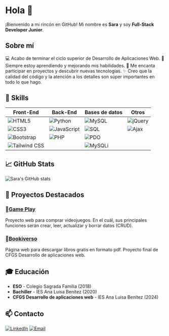 # Hola 👋

¡Bienvenido a mi rincón en GitHub! Mi nombre es **Sara** y soy **Full-Stack Developer Junior**.

## Sobre mí
💻 Acabo de terminar el ciclo superior de Desarrollo de Aplicaciones Web.
🌱 Siempre estoy aprendiendo y mejorando mis habilidades.
🚀 Me encanta participar en proyectos y descubrir nuevas tecnologías.
✨ Creo que la calidad del código y la atención a los detalles son súper importantes en todo lo que hago.

## 🔧 Skills
| Front-End   |      Back-End      |  Bases de datos |  Otros  |
|----------|-------------|------| ------|
| ![HTML5](https://img.shields.io/badge/HTML5-E34F26?style=for-the-badge&logo=html5&logoColor=white) |  ![Python](https://img.shields.io/badge/Python-3776AB?style=for-the-badge&logo=python&logoColor=white) | ![MySQL](https://img.shields.io/badge/MySQL-4479A1?style=for-the-badge&logo=mysql&logoColor=white) | ![jQuery](https://img.shields.io/badge/jQuery-0769AD?style=for-the-badge&logo=jquery&logoColor=white) |
| ![CSS3](https://img.shields.io/badge/CSS3-1572B6?style=for-the-badge&logo=css3&logoColor=white) |    ![JavaScript](https://img.shields.io/badge/JavaScript-F7DF1E?style=for-the-badge&logo=javascript&logoColor=black)   |   ![SQL](https://img.shields.io/badge/SQL-003B57?style=for-the-badge&logo=sql&logoColor=white) | ![Ajax](https://img.shields.io/badge/Ajax-0769AD?style=for-the-badge&logo=jquery&logoColor=white) |
| ![Bootstrap](https://img.shields.io/badge/Bootstrap-563D7C?style=for-the-badge&logo=bootstrap&logoColor=white) | ![PHP](https://img.shields.io/badge/PHP-777BB4?style=for-the-badge&logo=php&logoColor=white) |    ![PDO](https://img.shields.io/badge/PDO-003B57?style=for-the-badge&logo=php&logoColor=white) | |
| ![Tailwind CSS](https://img.shields.io/badge/Tailwind_CSS-38B2AC?style=for-the-badge&logo=tailwind-css&logoColor=white) |  |    ![MySQLi](https://img.shields.io/badge/MySQLi-003B57?style=for-the-badge&logo=php&logoColor=white) | |



<!-- 
### Front-End
![HTML5](https://img.shields.io/badge/HTML5-E34F26?style=for-the-badge&logo=html5&logoColor=white)
![CSS3](https://img.shields.io/badge/CSS3-1572B6?style=for-the-badge&logo=css3&logoColor=white)
![Bootstrap](https://img.shields.io/badge/Bootstrap-563D7C?style=for-the-badge&logo=bootstrap&logoColor=white)
![Tailwind CSS](https://img.shields.io/badge/Tailwind_CSS-38B2AC?style=for-the-badge&logo=tailwind-css&logoColor=white)

### Back-End
![Python](https://img.shields.io/badge/Python-3776AB?style=for-the-badge&logo=python&logoColor=white)
![JavaScript](https://img.shields.io/badge/JavaScript-F7DF1E?style=for-the-badge&logo=javascript&logoColor=black)
![PHP](https://img.shields.io/badge/PHP-777BB4?style=for-the-badge&logo=php&logoColor=white)

### Bases de Datos
![MySQL](https://img.shields.io/badge/MySQL-4479A1?style=for-the-badge&logo=mysql&logoColor=white)
![SQL](https://img.shields.io/badge/SQL-003B57?style=for-the-badge&logo=sql&logoColor=white)
![PDO](https://img.shields.io/badge/PDO-003B57?style=for-the-badge&logo=php&logoColor=white)
![MySQLi](https://img.shields.io/badge/MySQLi-003B57?style=for-the-badge&logo=php&logoColor=white)

### Otros
![jQuery](https://img.shields.io/badge/jQuery-0769AD?style=for-the-badge&logo=jquery&logoColor=white)
![Ajax](https://img.shields.io/badge/Ajax-0769AD?style=for-the-badge&logo=jquery&logoColor=white) -->

## 📈 GitHub Stats
![Sara's GitHub stats](https://github-readme-stats.vercel.app/api?username=SaraMarrero&show_icons=true&theme=radical)

## 🚀 Proyectos Destacados
### 📍[Game Play](https://github.com/SaraMarrero/Game_play)
Proyecto web para comprar videojuegos. En el cuál, sus principales funciones serán crear, leer, actualizar y borrar datos (CRUD).

### 📍[Bookiverso](https://github.com/SaraMarrero/Bookiverso)
Página web para descargar libros gratis en formato pdf. Proyecto final de CFGS Desarrollo de aplicaciones web.


## 🎓 Educación
- **ESO** - Colegio Sagrada Familia (2018)
- **Bachiller** - IES Ana Luisa Benítez (2020)
- **CFGS Desarrollo de aplicaciones web** - IES Ana Luisa Benítez (2024)


## 📫 Contacto
[![LinkedIn](https://img.shields.io/badge/LinkedIn-0077B5?style=for-the-badge&logo=linkedin&logoColor=white)](https://www.linkedin.com/in/saramarreromiranda/)
[![Email](https://img.shields.io/badge/Email-D14836?style=for-the-badge&logo=gmail&logoColor=white)](mailto:saramarreromiranda@gmail.com)

